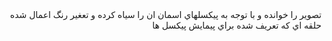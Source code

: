 <div dir="rtl">
تصوير را خوانده و با توجه به پيكسلهاي اسمان ان را سياه كرده و تعغير رنگ اعمال شده حلقه اي كه تعريف شده براي پيمايش پيكسل ها  
  
  
  </div>
  
  
